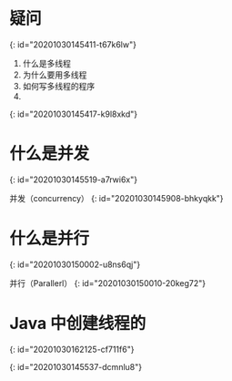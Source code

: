 # 疑问
{: id="20201030145411-t67k6lw"}

1. 什么是多线程
2. 为什么要用多线程
3. 如何写多线程的程序
4.
{: id="20201030145417-k9l8xkd"}

# 什么是并发
{: id="20201030145519-a7rwi6x"}

并发（concurrency）
{: id="20201030145908-bhkyqkk"}

# 什么是并行
{: id="20201030150002-u8ns6qj"}

并行（Parallerl）
{: id="20201030150010-20keg72"}

# Java 中创建线程的
{: id="20201030162125-cf711f6"}

{: id="20201030145537-dcmnlu8"}
